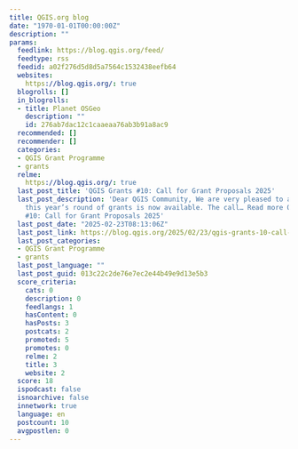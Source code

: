 ```yaml
---
title: QGIS.org blog
date: "1970-01-01T00:00:00Z"
description: ""
params:
  feedlink: https://blog.qgis.org/feed/
  feedtype: rss
  feedid: a02f276d5d8d5a7564c1532438eefb64
  websites:
    https://blog.qgis.org/: true
  blogrolls: []
  in_blogrolls:
  - title: Planet OSGeo
    description: ""
    id: 276ab7dac12c1caaeaa76ab3b91a8ac9
  recommended: []
  recommender: []
  categories:
  - QGIS Grant Programme
  - grants
  relme:
    https://blog.qgis.org/: true
  last_post_title: 'QGIS Grants #10: Call for Grant Proposals 2025'
  last_post_description: 'Dear QGIS Community, We are very pleased to announce that
    this year’s round of grants is now available. The call… Read more QGIS Grants
    #10: Call for Grant Proposals 2025'
  last_post_date: "2025-02-23T08:13:06Z"
  last_post_link: https://blog.qgis.org/2025/02/23/qgis-grants-10-call-for-grant-proposals-2025/
  last_post_categories:
  - QGIS Grant Programme
  - grants
  last_post_language: ""
  last_post_guid: 013c22c2de76e7ec2e44b49e9d13e5b3
  score_criteria:
    cats: 0
    description: 0
    feedlangs: 1
    hasContent: 0
    hasPosts: 3
    postcats: 2
    promoted: 5
    promotes: 0
    relme: 2
    title: 3
    website: 2
  score: 18
  ispodcast: false
  isnoarchive: false
  innetwork: true
  language: en
  postcount: 10
  avgpostlen: 0
---
```

